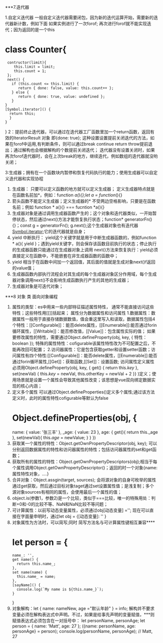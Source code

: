 
***7.迭代器

1.自定义迭代器 一般自定义迭代器需要闭包，因为新的迭代运算开始，需要新的迭代器新计数，例如下面 如果实例进行了一次forof; 再次进行forof就不能实现迭代；因为返回的是一个this 
 # class Counter{
     contructor(limit){
        this.limit = limit;
        this.count = 1;
     };
     next() { 
       if (this.count <= this.limit) { 
          return { done: false, value: this.count++ }; 
       } else { 
          return { done: true, value: undefined }; 
       } 
    } 
    [Symbol.iterator]() { 
      return this; 
      }
    }
  }
2：提前终止迭代器，可以通过在迭代器工厂函数里加一个return函数，返回有效的IteratorResult 对象 即{done: true}; 这种设置设置提前关闭迭代的方法，如果在forof中运用,有判断条件，则可以通过break continue return throw提前退出；通过解构也会根据解构的个数提前关闭迭代； 迭代器没有设置关闭时，如果再次forof迭代器时，会在上次break的地方，继续迭代，例如数组的迭代器就没哟关闭；
    
3:生成器；拥有在一个函数块内暂停和恢复代码执行的能力；使用生成器可以自定义迭代器和实现协程
   1. 生成器： 只要可以定义函数的地方就可以定义生成器； 定义生成器特点就是在函数名前加*，例如：function *a(){};let a = function*(){}
   2. 箭头函数不能定义生成器；定义生成器的* 不受两边空格影响，只要是在函数名前；例如 function * a(){} === fucntion *a(){}
   3. 生成器对象是通过调用生成器函数产生的；这个对象和迭代器类似，一开始暂停状态，然后通过next()方法才能恢复执行状态；function* generatorFn() {}；const g = generatorFn(); g.next();这个生成器对象也有迭代器[Symbol.iterator]();它的迭代器就是自身；
   4. yield 中断执行： yield这个关键字就是用于中断生成器函数的，例如function * a(){ yield }；遇到yield关键字，则会保存该函数目前执行的状态；停止执行的生成器函数只能通过在生成器对象上调用 next()方法来恢复执行：yield必须直接定义在函数中，不能嵌套在非生成器函数的函数中；
   5. yield 相当于在函数中间加一个返回值，其后面的值就是生成对象next()f返回的value值；
   6. 生成器函数内部执行流程会对其生成的每个生成器对象区分作用域，每个生成器对象调用next()不会影响生成函数执行产生的其他的生成器；
   7. 生成器对象是可迭代对象；
   
***8 对象 类 面向对象编程

1. 属性的类型：es中用来一些内部特征描述属性特性， 通常不能直接访问这些特性；这些特性用[[]]括起来； 属性分为数据属性和访问属性
   1.数据属性：数据属性一般用于直接存储数据数值，值会重这里写入和读取，数据属性包括4个特性：[[Configurable]]：能否delete属性，[[Enumerable]]:能否通过forin循环属性，[[Writable]]：能否修改值，[[Value]]：包含属性实际的值； 如果要修改属性的特性，需要通过Object.defineProperty(obj, key, { 特性： boolean }); 特殊的属性特性：cofigurable该属性特性改为不可配置之后，不能再改回可配置；
   2.访问器属性：它是包含获取getter和设置setter函数；访问属性有四个特性:[[Configurable]]：能否delete属性，[[Enumerable]]:能否通过forin循环属性,[[Get]]：获取函数,[[Set]]：设置函数; 访问属性定义属性必须用Object.defineProperty(obj, key, { get() { return this._key_ }, set(newVal) { this._key_ = newVal, this.otherKey = newVal + 2 }} )定义；使用场景就是设置一个属性会导致其他属性改变；该思想是vue双向绑定数据实现的核心内涵；
2. 定义多个属性
   可以通过Object.defineProperties()定义多个属性;通过该方法定义时，此时的属性特性cofigurable等默认为false
   # Object.defineProperties(obj, {
     name: {
       value: '张三丰'
     },
     _age: {
       value: 23
     },
     age: {
       get(){
         return this._age   
       },
       set(newVal){
         this._age_ = newValue;
       }
     }
   })
3. 获取某一个属性的特性：Object.getOwnPropertyDescriptor(obj, key); 可以分别返回数据属性的特性和访问器属性的特性；包括访问器属性的set和get函数；
4. 获取所有的属性的特性：Object.getOwnPropertyDescriptors(obj);相当于每个属性调用Object.getOwnPropertyDescriptor()；返回的时一个对象{name: 属性特性对象，....}
5. 合并对象：Object.assgin(target, sources); 会将源对象的自身可枚举的属性通过get获取，然后通过目标对象taget通过set设置属性值；是浅复制；多个源对象sources有相同的属性，会使用最后一个属性的值；
6. object.is(参数1，参数2)是一个比较，类似于===比较，唯一的特殊用处：判断+0和-0的比较不等、NaN和NaN比较不等问题；
7. 可计算属性：以前写动态变量属性，必须通过obj[动态变量] =''; 现在可以直接在字面量申明时，通过let obj = {[动态变量]: '' }
8. 对象属性为方法时，可以简写;同时 简写方法名与可计算属性键相互兼容****
   #  let person = { 
       name_: '', 
       get name() { 
         return this.name_; 
       }, 
       set name(name) { 
         this.name_ = name; 
       }, 
       [sayName]() { 
         console.log(`My name is ${this.name_}`); 
       } 
      }
9. 对象解构：let { name: nameNew, age ="默认年龄" } = info; 
   解构并不要求变量必须在解构表达式中声明。不过，如果是给事先声明的变量赋值，***则赋值表达式必须包含在一对括号中：
   let personName, personAge; 
   let person = { 
    name: 'Matt', 
    age: 27 
   }; 
   ({name: personName, age: personAge} = person); 
   console.log(personName, personAge); // Matt, 27

